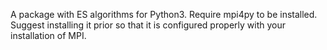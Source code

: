 A package with ES algorithms for Python3.
Require mpi4py to be installed.
Suggest installing it prior so that it is configured properly with your installation of MPI.